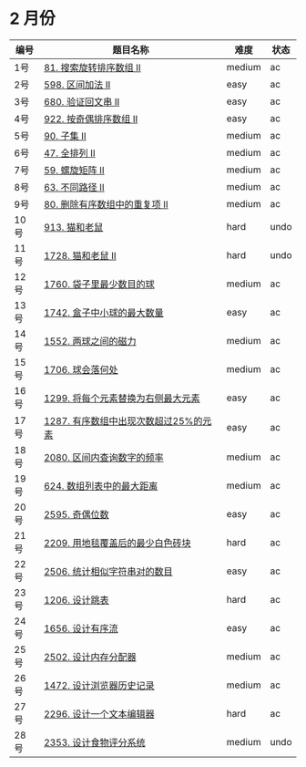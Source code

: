 # 2 月份

**编号**|**题目名称**|**难度**|**状态**
--------|------------|--------|--------
1号|[81. 搜索旋转排序数组 II](./第1题%2081.%20搜索旋转排序数组%20II)|medium|ac
2号|[598. 区间加法 II](./第2题%20598.%20区间加法%20II)|easy|ac
3号|[680. 验证回文串 II](./第3题%20680.%20验证回文串%20II)|easy|ac
4号|[922. 按奇偶排序数组 II](./第4题%20922.%20按奇偶排序数组%20II)|easy|ac
5号|[90. 子集 II](./第5题%2090.%20子集%20II)|medium|ac
6号|[47. 全排列 II](./第6题%2047.%20全排列%20II)|medium|ac
7号|[59. 螺旋矩阵 II](./第7题%2059.%20螺旋矩阵%20II)|medium|ac
8号|[63. 不同路径 II](./第8题%2063.%20不同路径%20II)|medium|ac
9号|[80. 删除有序数组中的重复项 II](./第8题%2080.%20删除有序数组中的重复项%20II)|medium|ac
10号|[913. 猫和老鼠](./第10题%20913.%20猫和老鼠)|hard|undo
11号|[1728. 猫和老鼠 II](./第11题%201728.%20猫和老鼠%20II)|hard|undo
12号|[1760. 袋子里最少数目的球](./第12题%201760.%20袋子里最少数目的球)|medium|ac
13号|[1742. 盒子中小球的最大数量](./第13题%201742.%20盒子中小球的最大数量)|easy|ac
14号|[1552. 两球之间的磁力](./第14题%201552.%20两球之间的磁力)|medium|ac
15号|[1706. 球会落何处](./第15题%201706.%20球会落何处)|medium|ac
16号|[1299. 将每个元素替换为右侧最大元素](./第16题%201299.%20将每个元素替换为右侧最大元素)|easy|ac
17号|[1287. 有序数组中出现次数超过25%的元素](./第17题%201287.%20有序数组中出现次数超过25%的元素)|easy|ac
18号|[2080. 区间内查询数字的频率](./第18题%202080.%20区间内查询数字的频率)|medium|ac
19号|[624. 数组列表中的最大距离](./第19题%20624.%20数组列表中的最大距离)|medium|ac
20号|[2595. 奇偶位数](./第20题%202595.%20奇偶位数)|easy|ac
21号|[2209. 用地毯覆盖后的最少白色砖块](./第21题%202209.%20用地毯覆盖后的最少白色砖块)|hard|ac
22号|[2506. 统计相似字符串对的数目](./第22题%202506.%20统计相似字符串对的数目)|easy|ac
23号|[1206. 设计跳表](./第23题%201206.%20设计跳表)|hard|ac
24号|[1656. 设计有序流](./第24题%201656.%20设计有序流)|easy|ac
25号|[2502. 设计内存分配器](./第25题%202502.%20设计内存分配器)|medium|ac
26号|[1472. 设计浏览器历史记录](./第26题%201472.%20设计浏览器历史记录)|medium|ac
27号|[2296. 设计一个文本编辑器](./第27题%202296.%20设计一个文本编辑器)|hard|ac
28号|[2353. 设计食物评分系统](./第28题%202353.%20设计食物评分系统)|medium|undo
